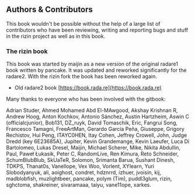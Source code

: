 ## Authors & Contributors

This book wouldn't be possible without the help of a large list of contributors who have been reviewing, writing and reporting bugs and stuff in the rizin project as well as in this book.

### The rizin book

This book was started by maijin as a new version of the original radare1 book written by pancake. It was updated and reworked significantly for the radare2.
With the rizin fork the book has been reworked again.

* Old radare2 book [https://book.rada.re](https://book.rada.re)

Many thanks to everyone who has been involved with the gitbook:

Adrian Studer,
Ahmed Mohamed Abd El-MAwgood,
Akshay Krishnan R,
Andrew Hoog,
Anton Kochkov,
Antonio Sánchez,
Austin Hartzheim,
Aswin C (officialcjunior),
Bob131,
DZ_ruyk,
David Tomaschik,
Eric,
Fangrui Song,
Francesco Tamagni,
FreeArtMan,
Gerardo García Peña,
Giuseppe,
Grigory Rechistov,
Hui Peng,
ITAYC0HEN,
Itay Cohen,
Jeffrey Crowell,
John,
Judge Dredd (key 6E23685A),
Jupiter,
Kevin Grandemange,
Kevin Laeufer,
Luca Di Bartolomeo,
Lukas Dresel,
Maijin,
Michael Scherer,
Mike,
Nikita Abdullin,
Paul,
Paweł Łukasik,
Peter C,
RandomLive,
Ren Kimura,
Reto Schneider,
SchumBlubBlub,
SkUaTeR,
Solomon,
Srimanta Barua,
Sushant Dinesh,
TDKPS,
Thanat0s,
Vanellope,
Vex Woo,
Vorlent,
XYlearn,
Yuri Slobodyanyuk,
ali,
aoighost,
condret,
hdznrrd,
izhuer,
jvoisin,
kij,
madblobfish,
muzlightbeer,
pancake,
polym (Tim),
puddl3glum,
rizin,
sghctoma,
shakreiner,
sivaramaaa,
taiyu,
vane11ope,
xarkes.
